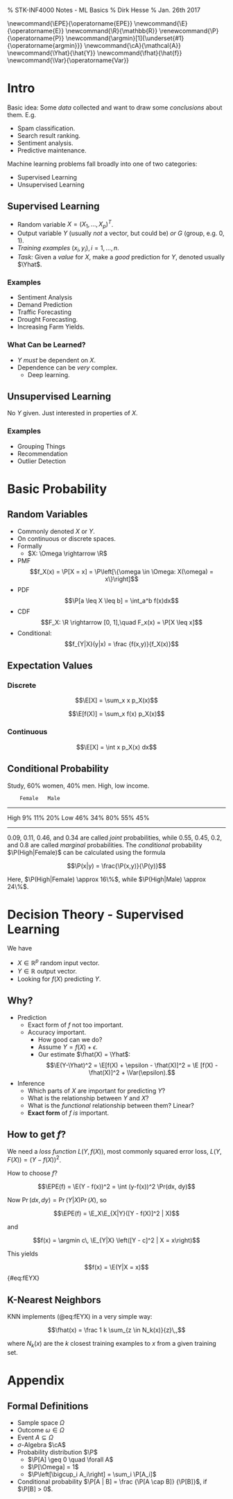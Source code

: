% STK-INF4000 Notes - ML Basics
% Dirk Hesse
% Jan. 26th 2017

\newcommand{\EPE}{\operatorname{EPE}}
\newcommand{\E}{\operatorname{E}}
\newcommand{\R}{\mathbb{R}}
\renewcommand{\P}{\operatorname{P}}
\newcommand{\argmin}[1]{\underset{#1}{\operatorname{argmin}}}
\newcommand{\cA}{\mathcal{A}}
\newcommand{\Yhat}{\hat{Y}}
\newcommand{\fhat}{\hat{f}}
\newcommand{\Var}{\operatorname{Var}}

# Intro

Basic idea: Some *data* collected and want to draw some *conclusions*
about them. E.g.

- Spam classification.
- Search result ranking.
- Sentiment analysis.
- Predictive maintenance.

Machine learning problems fall broadly into one of two
categories:

- Supervised Learning
- Unsupervised Learning

## Supervised Learning

- Random variable $X = (X_1, \ldots, X_p)^T$.
- Output variable $Y$ (usually *not* a vector, but could be) *or* $G$
  (group, e.g. ${0, 1}$).
- *Training examples* $(x_i, y_i), i = 1,\ldots,n$.
- *Task:* Given a *value* for $X$, make a *good* prediction for $Y$,
  denoted usually $\Yhat$.

### Examples

- Sentiment Analysis
- Demand Prediction
- Traffic Forecasting
- Drought Forecasting.
- Increasing Farm Yields.

### What Can be Learned?

- $Y$ *must* be dependent on $X$.
- Dependence can be *very* complex.
    - Deep learning.

## Unsupervised Learning

No $Y$ given. Just interested in properties of $X$.

### Examples

- Grouping Things
- Recommendation
- Outlier Detection

# Basic Probability

## Random Variables

- Commonly denoted $X$ or $Y$.
- On continuous or discrete spaces.
- Formally
    - $X: \Omega \rightarrow \R$
- PMF
  $$f_X(x) = \P[X = x] =
      \P\left[\{\omega \in \Omega: X(\omega) = x\}\right]$$
- PDF $$\P[a \leq X \leq b] = \int_a^b f(x)dx$$
- CDF $$F_X: \R \rightarrow [0, 1],\quad F_x(x) = \P[X \leq x]$$
- Conditional: $$f_{Y|X}(y|x) = \frac {f(x,y)}{f_X(x)}$$

## Expectation Values

### Discrete

$$\E[X] = \sum_x x p_X(x)$$

$$\E[f(X)] = \sum_x f(x) p_X(x)$$

### Continuous

$$\E[X] = \int x p_X(x) dx$$

## Conditional Probability

Study, 60% women, 40% men. High, low income.

        Female   Male
------ -------- ------ ------
 High     9%      11%    20%
 Low     46%      34%    80%
         55%      45%
------ -------- ------ ------

0.09, 0.11, 0.46, and 0.34 are called *joint* probabilities, while
0.55, 0.45, 0.2, and 0.8 are called *marginal* probabilities. The
*conditional* probability $\P(High|Female)$ can be calculated using
the formula

$$\P(x|y) = \frac{\P(x,y)}{\P(y)}$$

Here, $\P(High|Female) \approx 16\%$, while $\P(High|Male) \approx
24\%$.

# Decision Theory - Supervised Learning

We have

- $X \in \mathbb R^p$ random input vector.
- $Y \in \mathbb R$ output vector.
- Looking for $f(X)$ predicting $Y$.

## Why?

- Prediction
    - Exact form of $f$ not too important.
    - Accuracy important.
        - How good can we do?
        - Assume $Y = f(X) + \epsilon$.
        - Our estimate $\fhat(X) = \Yhat$: 
          $$\E(Y-\Yhat)^2 = \E[f(X) + \epsilon - \fhat(X)]^2 =
          \E [f(X) - \fhat(X)]^2 + \Var(\epsilon).$$
- Inference
    - Which parts of $X$ are important for predicting $Y$?
    - What is the relationship between $Y$ and $X$?
    - What is the *functional* relationship between them? Linear?
    - **Exact form** of $f$ *is* important.

## How to get $f$?

We need a *loss function* $L(Y, f(X))$, most commonly squared error
loss, $L(Y, F(X)) = (Y - f(X))^2$.

How to choose $f$?

$$\EPE(f) = \E(Y - f(x))^2 = \int (y-f(x))^2 \Pr(dx, dy)$$

Now $\Pr(dx, dy) = \Pr(Y|X)\Pr(X)$, so

$$\EPE(f) = \E_X\E_{X|Y}([Y - f(X)]^2 | X)$$

and

$$f(x) = \argmin c\, \E_{Y|X} \left([Y - c]^2 | X = x\right)$$

This yields

$$f(x) = \E(Y|X = x)$$ {#eq:fEYX}

## K-Nearest Neighbors

KNN implements (@eq:fEYX) in a very simple way:

$$\fhat(x) = \frac 1 k \sum_{z \in N_k(x)}{z}\,,$$

where $N_k(x)$ are the $k$ closest training examples to $x$ from a
given training set.


# Appendix

## Formal Definitions

- Sample space $\Omega$
- Outcome $\omega \in \Omega$
- Event $A \subseteq \Omega$
- $\sigma$-Algebra $\cA$
- Probability distribution $\P$
    - $\P[A] \geq 0 \quad \forall A$
    - $\P[\Omega] = 1$
    - $\P\left[\bigcup_i A_i\right] = \sum_i \P[A_i]$
- Conditional probability $\P[A | B] = \frac {\P[A \cap B]} {\P[B]}$,
  if $\P[B] > 0$.
